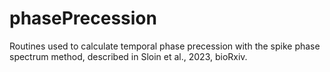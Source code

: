# phasePrecession
Routines used to calculate temporal phase precession with the spike phase spectrum method, described in Sloin et al., 2023, bioRxiv.
